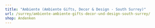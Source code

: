 ```yaml
---
title: "Ambiente (Ambiente Gifts, Decor & Design - South Surrey)"
url: /surrey/ambiente-ambiente-gifts-decor-und-design-south-surrey/
shop: Andenken
---
```

